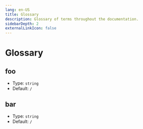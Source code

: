 ```yaml
---
lang: en-US
title: Glossary
description: Glossary of terms throughout the documentation.   
sidebarDepth: 2
externalLinkIcon: false
---
```

# Glossary

## foo

- Type: `string`
- Default: `/`

## bar

- Type: `string`
- Default: `/`